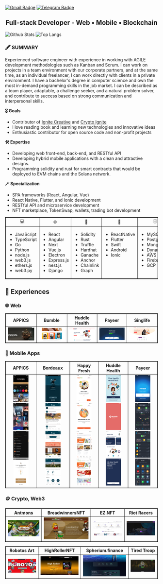 [![Gmail Badge](https://img.shields.io/badge/-cn.corestar@gmail.com-c14438?style=flat-square&logo=Gmail&logoColor=white&link=mailto:cn.corestar@gmail.com)](mailto:cn.corestar@gmail.com)
[![Telegram Badge](https://img.shields.io/badge/-Telegram-3495eb?style=flat-square&logo=Telegram&logoColor=white&link=https://t.me/proengindev)](https://t.me/proengindev)

<h2 align="center">
  <strong>
    Full-stack Developer - Web • Mobile • Blockchain
  </strong>
</h2>

![Github Stats](https://github-readme-stats.vercel.app/api?username=prodevcn&count_private=true&show_icons=true&include_all_commits=true&theme=radical)
![Top Langs](https://github-readme-stats.vercel.app/api/top-langs/?username=prodevcn&hide=TeX&layout=compact&theme=tokyonight)

</p>

<h3>
  <strong>🖋️ SUMMARY</strong>
</h3>

<p>
  Experienced software engineer with experience in working with AGILE development methodologies such as Kanban and Scrum. I can work on projects in a team environment with our corporate partners, and at the same time, as an individual freelancer, I can work directly with clients in a private environment. I have a bachelor's degree in computer science and own the most in-demand programming skills in the job market. I can be described as a team player, adaptable, a challenge seeker, and a natural problem solver, and contribute to success based on strong communication and interpersonal skills.
  
  <strong>🎖️ Goals</strong>
  
  <ul>
    <li>Contributor of <a href="https://github.com/ignite-creative">Ignite Creative</a> and <a href="https://github.com/crypto-ignite">Crypto Ignite</a></li>
    <li>I love reading book and learning new technologies and innovative ideas</li>
    <li>Enthusiastic contributor for open source code and non-profit projects</li>
  </ul>
  
  <strong>🛠️ Expertise</strong>
  <ul>
    <li>Developing web front-end, back-end, and RESTful API</li>
    <li>Developing hybrid mobile applications with a clean and attractive designs.</li>
    <li>Programming solidity and rust for smart contracts that would be deployed to EVM chains and the Solana network. </li>
  </ul>

<strong>🪄 Specialization</strong>

  <ul>
    <li>SPA frameworks (React, Angular, Vue)</li>
    <li>React Native, Flutter, and Ionic development</li>
    <li>RESTful API and microservice development</li>
    <li>NFT marketplace, TokenSwap, wallets, trading bot development</li>
  </ul>
  
  <table width="100%" style="border: 1px solid">
    <thead align="center">
      <tr style="border: 1px solid">
        <td style="border: 1px solid">💻</td>
        <td style="border: 1px solid">🌐</td>
        <td style="border: 1px solid">🔗</td>
        <td style="border: 1px solid">📱</td>
        <td style="border: 1px solid">🗄️</td>
      </tr>
    </thead>
    <tbody>
      <tr>
        <td valign="top" style="border: 1px solid">
          <ul>
            <li>JavaScript</li>
            <li>TypeScript</li>
            <li>Go</li>
            <li>Python</li>
            <li>node.js</li>
            <li>web3.js</li>
            <li>ethers.js</li>
            <li>web3.py</li>
          </ul>
        </td>
         <td valign="top" style="border: 1px solid">
          <ul>
            <li>React</li>
            <li>Angular</li>
            <li>Next</li>
            <li>Vue.js</li>
            <li>Electron</li>
            <li>Express.js</li>
            <li>nest.js</li>
            <li>Django</li>
          </ul>
        </td>
         <td valign="top" style="border: 1px solid">
          <ul>
            <li>Solidity</li>
            <li>Rust</li>
            <li>Truffle</li>
            <li>Hardhat</li>
            <li>Ganache</li>
            <li>Anchor</li>
            <li>Chainlink</li>
            <li>Graph</li>
          </ul>
        </td>
         <td valign="top" style="border: 1px solid">
          <ul>
            <li>ReactNative</li>
            <li>Flutter</li>
            <li>Swift</li>
            <li>Android</li>
            <li>Ionic</li>
          </ul>
        </td>
        <td PfanP
        valign="top" style="border: 1px solid">
          <ul>
            <li>MySQL</li>
            <li>PostgreSQL</li>
            <li>MongoDB</li>
            <li>DynamoDB</li>
            <li>AWS</li>
            <li>Firebase</li>
            <li>GCP</li>
          </ul>
        </td>
      </tr>
    </tbody>
  </table>
</p>
<h2><strong>🔖 Experiences</strong></h2>

<h3><strong>🌐 Web</strong></h3>
<table align="center" style="border: 1px solid">
  <thead align="center">
    <tr align="center">
      <th align="center" style="border: 1px solid">APPICS</th>
      <th align="center" style="border: 1px solid">Bumble</th>
      <th align="center" style="border: 1px solid">Huddle Health</th>
      <th align="center" style="border: 1px solid">Payeer</th>
      <th align="center" style="border: 1px solid">Singlife</th>
    </tr>
  </thead>
  <tbody align="center">
    <tr>
      <td style="border: 1px solid">
        <a href="https://appics.com/">
          <img src="./img/web/appics_web.jpg" width="200">
        </a>
      </td>
      <td style="border: 1px solid">
        <a href="https://bumble.com/">
          <img src="./img/web/bumble_web.jpg" width="200">
        </a>
      </td>
      <td style="border: 1px solid">
        <a href="https://huddle-health.com/">
          <img src="./img/web/huddle_web.jpg" width="200">
        </a>
      </td>
      <td style="border: 1px solid">
        <a href="https://payeer.com/en/">
          <img src="./img/web/payeer_web.jpg" width="200">
        </a>
      </td>
      <td style="border: 1px solid">
        <a href="https://singlife.com/en">
          <img src="./img/web/singlife_web.jpg" width="200">
        </a>
      </td>
    </tr>
  </tbody>
</table>

<h3><strong>📱 Mobile Apps</strong></h3>
<table align="center" style="border: 1px solid">
  <thead align="center">
    <tr align="center">
      <th align="center" style="border: 1px solid">APPICS</th>
      <th align="center" style="border: 1px solid">Bordeaux</th>
      <th align="center" style="border: 1px solid">Happy Fresh</th>
      <th align="center" style="border: 1px solid">Huddle Health</th>
      <th align="center" style="border: 1px solid">Payeer</th>
    </tr>
  </thead>
  <tbody align="center">
    <tr>
      <td style="border: 1px solid">
        <a href="https://play.google.com/store/apps/details?id=com.appics.appics">
          <img src="./img/mobile/appics/appics_mob_01.png" width="50">
          <img src="./img/mobile/appics/appics_mob_02.png" width="50">
          <img src="./img/mobile/appics/appics_mob_03.png" width="50">
          <img src="./img/mobile/appics/appics_mob_04.png" width="50">
        </a>
      </td>
      <td style="border: 1px solid">
        <a href="https://play.google.com/store/apps/details?id=com.civb.oenobordeaux&hl=en&gl=US">
          <img src="./img/mobile/bordeaux/bordeaux_mob_01.png" width="50">
          <img src="./img/mobile/bordeaux/bordeaux_mob_02.png" width="50">
          <img src="./img/mobile/bordeaux/bordeaux_mob_03.png" width="50">
          <img src="./img/mobile/bordeaux/bordeaux_mob_04.png" width="50">
        </a>
      </td>
      <td style="border: 1px solid">
        <a href="https://play.google.com/store/apps/details?id=com.happyfresh.android&hl=en&gl=US">
          <img src="./img/mobile/happy/happy_mob_01.png" width="50">
          <img src="./img/mobile/happy/happy_mob_02.png" width="50">
          <img src="./img/mobile/happy/happy_mob_03.png" width="50">
          <img src="./img/mobile/happy/happy_mob_04.png" width="50">
        </a>
      </td>
      <td style="border: 1px solid">
        <a href="https://play.google.com/store/apps/details?id=com.huddlehealth&hl=en&gl=US">
          <img src="./img/mobile/huddle/huddle_mob_01.png" width="50">
          <img src="./img/mobile/huddle/huddle_mob_02.png" width="50">
          <img src="./img/mobile/huddle/huddle_mob_03.png" width="50">
          <img src="./img/mobile/huddle/huddle_mob_04.png" width="50">
        </a>
      </td>
      <td style="border: 1px solid">
        <a href="https://play.google.com/store/apps/details?id=com.payeer&hl=en&gl=US">
          <img src="./img/mobile/payeer/payeer_mob_01.png" width="50">
          <img src="./img/mobile/payeer/payeer_mob_02.png" width="50">
          <img src="./img/mobile/payeer/payeer_mob_03.png" width="50">
          <img src="./img/mobile/payeer/payeer_mob_04.png" width="50">
        </a>
      </td>
    </tr>
  </tbody>
</table>

<h3><strong>🪙 Crypto, Web3</strong></h3>

<table align="center" style="border: 1px solid">
  <thead align="center">
    <tr align="center">
      <th align="center" style="border: 1px solid">Antmons</th>
      <th align="center" style="border: 1px solid">BreadwinnersNFT</th>
      <th align="center" style="border: 1px solid">EZ.NFT</th>
      <th align="center" style="border: 1px solid">Riot Racers</th>
    </tr>
  </thead>
  <tbody align="center">
    <tr>
      <td style="border: 1px solid">
        <a href="https://antmons.com/">
          <img src="./img/web3/antmons.jpg" width="200">
        </a>
      </td>
      <td style="border: 1px solid">
        <a href="https://breadwinnersnft.io">
          <img src="./img/web3/breadwinner.jpg" width="200">
        </a>
      </td>
      <td style="border: 1px solid">
        <a href="https://ez-nft.io/">
          <img src="./img/web3/ez.jpg" width="200">
        </a>
      </td>
      <td style="border: 1px solid">
        <a href="https://riotracers.com/">
          <img src="./img/web3/riot.jpg" width="200">
        </a>
      </td>
    </tr>
  </tbody>
</table>

<table align="center" style="border: 1px solid">
  <thead align="center">
    <tr align="center">
      <th align="center" style="border: 1px solid">Robotos Art</th>
      <th align="center" style="border: 1px solid">HighRollerNFT</th>
      <th align="center" style="border: 1px solid">Spherium.finance</th>
      <th align="center" style="border: 1px solid">Tired Troop</th>
    </tr>
  </thead>
  <tbody align="center">
    <tr>
      <td style="border: 1px solid">
        <a href="https://robotos.art">
          <img src="./img/web3/robotos.jpg" width="200">
        </a>
      </td>
      <td style="border: 1px solid">
        <a href="https://highrollersnft.com/">
          <img src="./img/web3/rollers.jpg" width="200">
        </a>
      </td>
      <td style="border: 1px solid">
        <a href="https://spherium.finance/">
          <img src="./img/web3/spherium.jpg" width="200">
        </a>
      </td>
      <td style="border: 1px solid">
        <a href="https://tiredtroop.io/">
          <img src="./img/web3/tired.jpg" width="200">
        </a>
      </td>
    </tr>
  </tbody>
</table>
